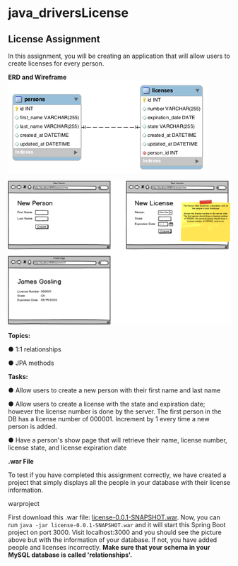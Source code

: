 # java_driversLicense

## License Assignment
In this assignment, you will be creating an application that will allow users to create licenses for every person.

**ERD and Wireframe**
![onetoone](erd.png)

![licensewf](wireframe.png)

**Topics:**

● 1:1 relationships

● JPA methods

**Tasks:**

● Allow users to create a new person with their first name and last name

● Allow users to create a license with the state and expiration date; however the license number is done by the server. The first person in the DB has a license number of 000001. Increment by 1 every time a new person is added.

● Have a person's show page that will retrieve their name, license number, license state, and license expiration date

**.war File**

To test if you have completed this assignment correctly, we have created a project that simply displays all the people in your database with their license information.

warproject

First download this .war file: [license-0.0.1-SNAPSHOT.war](https://github.com/itzedu/warFiles/raw/master/license-0.0.1-SNAPSHOT.war). Now, you can run ```java -jar license-0.0.1-SNAPSHOT.war``` and it will start this Spring Boot project on port 3000. Visit localhost:3000 and you should see the picture above but with the information of your database. If not, you have added people and licenses incorrectly. **Make sure that your schema in your MySQL database is called 'relationships'.**